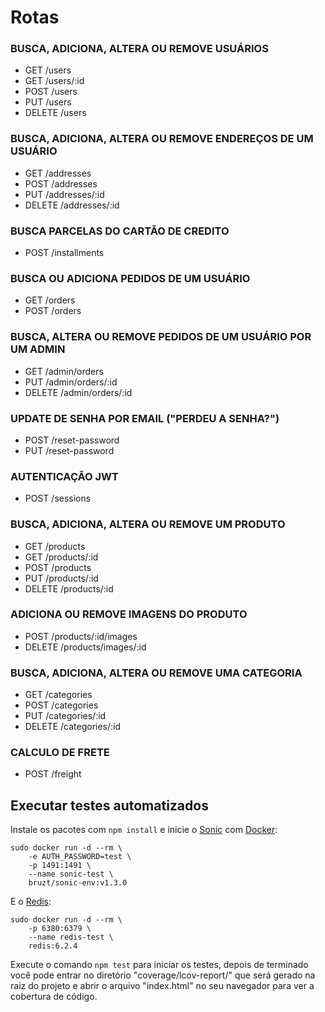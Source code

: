 # Rotas


### BUSCA, ADICIONA, ALTERA OU REMOVE USUÁRIOS
- GET /users 
- GET /users/:id
- POST /users 
- PUT /users
- DELETE /users

### BUSCA, ADICIONA, ALTERA OU REMOVE ENDEREÇOS DE UM USUÁRIO
- GET /addresses 
- POST /addresses 
- PUT /addresses/:id 
- DELETE /addresses/:id 

### BUSCA PARCELAS DO CARTÃO DE CREDITO
- POST /installments

### BUSCA OU ADICIONA PEDIDOS DE UM USUÁRIO
- GET /orders 
- POST /orders 

### BUSCA, ALTERA OU REMOVE PEDIDOS DE UM USUÁRIO POR UM ADMIN
- GET /admin/orders
- PUT /admin/orders/:id 
- DELETE /admin/orders/:id

### UPDATE DE SENHA POR EMAIL ("PERDEU A SENHA?")
- POST /reset-password 
- PUT /reset-password 

### AUTENTICAÇÃO JWT 
- POST /sessions 

### BUSCA, ADICIONA, ALTERA OU REMOVE UM PRODUTO
- GET /products 
- GET /products/:id 
- POST /products 
- PUT /products/:id 
- DELETE /products/:id

### ADICIONA OU REMOVE IMAGENS DO PRODUTO
- POST /products/:id/images 
- DELETE /products/images/:id 

### BUSCA, ADICIONA, ALTERA OU REMOVE UMA CATEGORIA
- GET /categories 
- POST /categories 
- PUT /categories/:id 
- DELETE /categories/:id 

### CALCULO DE FRETE
- POST /freight

## Executar testes automatizados

Instale os pacotes com ``` npm install ``` e inicie o [Sonic](https://github.com/valeriansaliou/sonic) com [Docker](https://www.docker.com/):

```
sudo docker run -d --rm \
    -e AUTH_PASSWORD=test \
    -p 1491:1491 \
    --name sonic-test \
    bruzt/sonic-env:v1.3.0
```

E o [Redis](https://github.com/redis/redis):
```
sudo docker run -d --rm \
    -p 6380:6379 \
    --name redis-test \
    redis:6.2.4
```

Execute o comando ``` npm test ``` para iniciar os testes, depois de terminado você pode entrar no diretório "coverage/lcov-report/" que será gerado na raiz do projeto e abrir o arquivo "index.html" no seu navegador para ver a cobertura de código.
